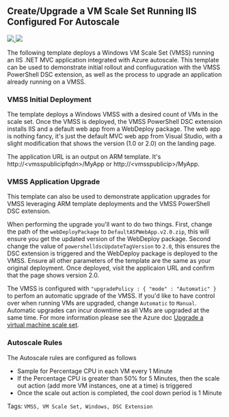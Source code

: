 ## Create/Upgrade a VM Scale Set Running IIS Configured For Autoscale ##

<a href="https://portal.azure.com/#create/Microsoft.Template/uri/https%3A%2F%2Fraw.githubusercontent.com%2FTVDKoni%2Fazure-quickstart-templates%2Fmaster%2F201-vmss-windows-webapp-dsc-autoscale%2Fazuredeploy.json" target="_blank">
    <img src="http://azuredeploy.net/deploybutton.png"/>
</a>
<a href="http://armviz.io/#/?load=https%3A%2F%2Fraw.githubusercontent.com%2FTVDKoni%2Fazure-quickstart-templates%2Fmaster%2F201-vmss-windows-webapp-dsc-autoscale%2Fazuredeploy.json" target="_blank">
    <img src="http://armviz.io/visualizebutton.png"/>
</a>

The following template deploys a Windows VM Scale Set (VMSS) running an IIS .NET MVC application integrated with Azure autoscale. This template can be used to demonstrate initial rollout and confiuguration with the VMSS PowerShell DSC extension, as well as the process to upgrade an application already running on a VMSS.

### VMSS Initial Deployment ###
The template deploys a Windows VMSS with a desired count of VMs in the scale set. Once the VMSS is deployed, the VMSS PowerShell DSC extension installs IIS and a default web app from a WebDeploy package. The web app is nothing fancy, it's just the default MVC web app from Visual Studio, with a slight modification that shows the version (1.0 or 2.0) on the landing page. 

The application URL is an output on ARM template. It's http://\<vmsspublicipfqdn>\/MyApp or http://\<vmsspublicip\>/MyApp. 

### VMSS Application Upgrade ###
This template can also be used to demonstrate application upgrades for VMSS leveraging ARM template deployments and the VMSS PowerShell DSC extension. 

When performing the upgrade you'll want to do two things. First, change the path of the `webDeployPackage` to `DefaultASPWebApp.v2.0.zip`, this will ensure you get the updated version of the WebDeploy package. Second change the value of `powershelldscUpdateTagVersion` to `2.0`, this ensures the DSC extension is triggered and the WebDeploy package is deployed to the VMSS. Ensure all other parameters of the template are the same as your original deployment. Once deployed, visit the applicaion URL and confirm that the page shows version 2.0.

The VMSS is configured with `"upgradePolicy : { "mode" : "Automatic" }` to perfom an automatic upgrade of the VMSS. If you'd like to have control over when running VMs are upgraded, change `Automatic` to `Manual`. Automatic upgrades can incur downtime as all VMs are upgraded at the same time. For more information please see the Azure doc [Upgrade a virtual machine scale set](https://docs.microsoft.com/en-us/azure/virtual-machine-scale-sets/virtual-machine-scale-sets-upgrade-scale-set). 

### Autoscale Rules ###
The Autoscale rules are configured as follows
- Sample for Percentage CPU in each VM every 1 Minute
- If the Percentage CPU is greater than 50% for 5 Minutes, then the scale out action (add more VM instances, one at a time) is triggered
- Once the scale out action is completed, the cool down period is 1 Minute


Tags: `VMSS, VM Scale Set, Windows, DSC Extension`


